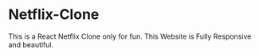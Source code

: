 # Netflix-Clone
This is a React Netflix Clone only for fun. This Website is Fully Responsive and beautiful.
